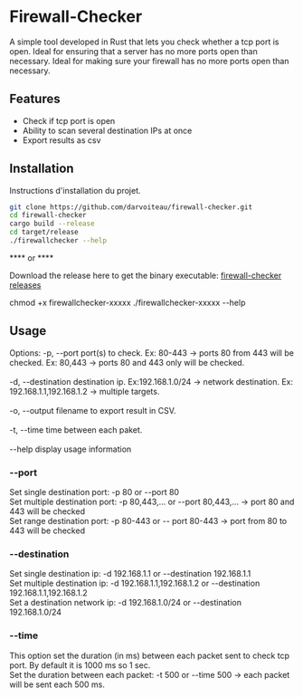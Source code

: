 # Firewall-Checker
A simple tool developed in Rust that lets you check whether a tcp port is open.
Ideal for ensuring that a server has no more ports open than necessary. 
Ideal for making sure your firewall has no more ports open than necessary.

## Features

- Check if tcp port is open
- Ability to scan several destination IPs at once
- Export results as csv

## Installation

Instructions d'installation du projet.

```bash
git clone https://github.com/darvoiteau/firewall-checker.git
cd firewall-checker
cargo build --release
cd target/release
./firewallchecker --help
```
**** or ****

Download the release here to get the binary executable: <a href="https://github.com/darvoiteau/firewall-checker/releases">firewall-checker releases</a>

chmod +x firewallchecker-xxxxx
./firewallchecker-xxxxx --help


## Usage
Options:
  -p, --port        port(s) to check. Ex: 80-443 -> ports 80 from 443 will be
                    checked. Ex: 80,443 -> ports 80 and 443 only will be
                    checked. <br><br>
  -d, --destination destination ip.  Ex:192.168.1.0/24 -> network destination.
                    Ex: 192.168.1.1,192.168.1.2 -> multiple targets.<br><br>
  -o, --output      filename to export result in CSV.<br><br>
  -t, --time        time between each paket.<br><br>
  --help            display usage information<br>

### --port
Set single destination port: -p 80 or --port 80<br>
Set multiple destination port: -p 80,443,... or --port 80,443,... -> port 80 and 443 will be checked<br>
Set range destination port: -p 80-443 or -- port 80-443 -> port from 80 to 443 will be checked<br>

### --destination
Set single destination ip: -d 192.168.1.1 or --destination 192.168.1.1<br>
Set multiple destination ip: -d 192.168.1.1,192.168.1.2 or --destination 192.168.1.1,192.168.1.2<br>
Set a destination network ip: -d 192.168.1.0/24 or --destination 192.168.1.0/24<br>

### --time
This option set the duration (in ms) between each packet sent to check tcp port. By default it is 1000 ms so 1 sec.<br>
Set the duration between each packet: -t 500 or --time 500 -> each packet will be sent each 500 ms.<br>
